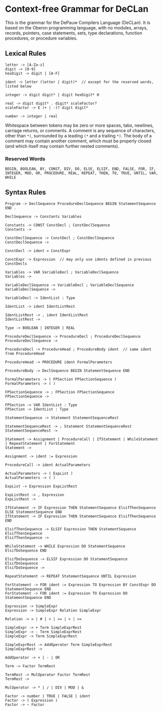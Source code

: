 # Context-free Grammar for DeCLan

This is the grammar for the DePauw Compilers Language (DeCLan).
It is based on the Oberon programming language, with no modules, arrays, records, pointers, case statements, sets, type declarations, function procedures, or procedure variables.

## Lexical Rules

```
letter -> [A-Za-z]
digit -> [0-9]
hexDigit -> digit | [A-F]

ident -> letter (letter | digit)*  // except for the reserved words, listed below

integer -> digit digit* | digit hexDigit* H

real -> digit digit* . digit* scaleFactor?
scaleFactor -> E (+ | -)? digit digit*

number -> integer | real
```

Whitespace between tokens may be zero or more spaces, tabs, newlines, carriage returns, or comments.
A comment is any sequence of characters, other than `*)`, surrounded by a leading `(*` and a trailing `*)`.
The body of a comment may contain another comment, which must be properly closed (and which itself may
contain further nested comments).

### Reserved Words

```
BEGIN, BOOLEAN, BY, CONST, DIV, DO, ELSE, ELSIF, END, FALSE, FOR, IF, INTEGER, MOD, OR, PROCEDURE, REAL, REPEAT, THEN, TO, TRUE, UNTIL, VAR, WHILE
```

## Syntax Rules

```
Program -> DeclSequence ProcedureDeclSequence BEGIN StatementSequence END .

DeclSequence -> Constants Variables

Constants -> CONST ConstDecl ; ConstDeclSequence
Constants ->

ConstDeclSequence -> ConstDecl ; ConstDeclSequence
ConstDeclSequence ->

ConstDecl -> ident = ConstExpr

ConstExpr -> Expression  // may only use idents defined in previous ConstDecls

Variables -> VAR VariableDecl ; VariableDeclSequence
Variables ->

VariableDeclSequence -> VariableDecl ; VariableDeclSequence
VariableDeclSequence ->

VariableDecl -> IdentList : Type

IdentList -> ident IdentListRest

IdentListRest -> , ident IdentListRest
IdentListRest ->

Type -> BOOLEAN | INTEGER | REAL

ProcedureDeclSequence -> ProcedureDecl ; ProcedureDeclSequence
ProcedureDeclSequence ->

ProcedureDecl -> ProcedureHead ; ProcedureBody ident  // same ident from ProcedureHead

ProcedureHead -> PROCEDURE ident FormalParameters

ProcedureBody -> DeclSequence BEGIN StatementSequence END

FormalParameters -> ( FPSection FPSectionSequence )
FormalParameters -> ( )

FPSectionSequence -> ; FPSection FPSectionSequence
FPSectionSequence ->

FPSection -> VAR IdentList : Type
FPSection -> IdentList : Type

StatementSequence -> Statement StatementSequenceRest

StatementSequenceRest -> ; Statement StatementSequenceRest
StatementSequenceRest ->

Statement -> Assignment | ProcedureCall | IfStatement | WhileStatement | RepeatStatement | ForStatement
Statement ->

Assignment -> ident := Expression

ProcedureCall -> ident ActualParameters

ActualParameters -> ( ExpList )
ActualParameters -> ( )

ExpList -> Expression ExpListRest

ExpListRest -> , Expression
ExpListRest ->

IfStatement -> IF Expression THEN StatementSequence ElsifThenSequence ELSE StatementSequence END
IfStatement -> IF Expression THEN StatementSequence ElsifThenSequence END

ElsifThenSequence -> ELSIF Expression THEN StatementSequence ElsifThenSequence
ElsifThenSequence ->

WhileStatement -> WHILE Expression DO StatementSequence ElsifDoSequence END

ElsifDoSequence -> ELSIF Expression DO StatementSequence ElsifDoSequence
ElsifDoSequence ->

RepeatStatement -> REPEAT StatementSequence UNTIL Expression

ForStatement -> FOR ident := Expression TO Expression BY ConstExpr DO StatementSequence END
ForStatement -> FOR ident := Expression TO Expression DO StatementSequence END

Expression -> SimpleExpr
Expression -> SimpleExpr Relation SimpleExpr

Relation -> = | # | < | <= | > | >=

SimpleExpr -> + Term SimpleExprRest
SimpleExpr -> - Term SimpleExprRest
SimpleExpr -> Term SimpleExprRest

SimpleExprRest -> AddOperator Term SimpleExprRest
SimpleExprRest ->

AddOperator -> + | - | OR

Term -> Factor TermRest

TermRest -> MulOperator Factor TermRest
TermRest ->

MulOperator -> * | / | DIV | MOD | &

Factor -> number | TRUE | FALSE | ident
Factor -> ( Expression )
Factor -> ~ Factor
```
